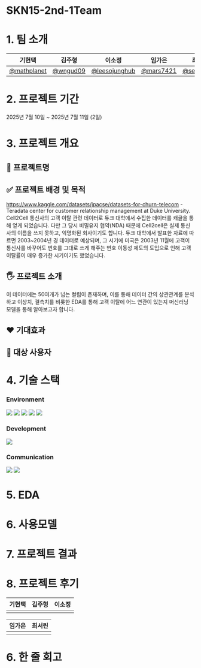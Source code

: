 # SKN15-2nd-1Team


# 1. 팀 소개

| 기현택     | 김주형     | 이소정     | 임가은     | 최서린     |
| ---------- | ---------- | ---------- | ---------- | ---------- |
|[@mathplanet](https://github.com/mathplanet)|[@wngud09](https://github.com/wngud09)|[@leesojunghub](https://github.com/leesojunghub)|[@mars7421](https://github.com/mars7421)|[@seorinchoi](https://github.com/seorinchoi)|



# 2. 프로젝트 기간
2025년 7월 10일 ~ 2025년 7월 11일 (2일)

# 3. 프로젝트 개요

## 📕 프로젝트명


## ✅ 프로젝트 배경 및 목적
https://www.kaggle.com/datasets/jpacse/datasets-for-churn-telecom - Teradata center for customer relationship management at Duke University.
Cell2Cell 통신사의 고객 이탈 관련 데이터로 듀크 대학에서 수집한 데이터를 캐글을 통해 얻게 되었습니다. 다만 그 당시 비밀유지 협약(NDA) 때문에 Cell2cell은 실제 통신사의 이름을 쓰지 못하고, 익명화된 회사이기도 합니다.
듀크 대학에서 발표한 자료에 따르면 2003~2004년 경 데이터로 예상되며, 그 시기에 미국은 2003년 11월에 고객이 통신사를 바꾸어도 번호를 그대로 쓰게 해주는 번호 이동성 제도의 도입으로 인해 고객 이탈률이 매우 증가한 시기이기도 했었습니다.

## 🖐️ 프로젝트 소개
이 데이터에는 50여개가 넘는 컬럼이 존재하며, 이를 통해 데이터 간의 상관관계를 분석하고 이상치, 결측치를 비롯한 EDA를 통해 고객 이탈에 어느 연관이 있는지 머신러닝 모델을 통해 알아보고자 합니다.

## ❤️ 기대효과

## 👤 대상 사용자



# 4. 기술 스택
### Environment
<img src="https://img.shields.io/badge/github-181717?style=for-the-badge&logo=github&logoColor=white">
<img src="https://img.shields.io/badge/python-3776AB?style=for-the-badge&logo=python&logoColor=white">
<img src="https://img.shields.io/badge/Visual Studio Code-61DAFB?style=for-the-badge&logo=VisualStudioCode&logoColor=white">
<img src="https://img.shields.io/badge/figma-FFCA28?style=for-the-badge&logo=figma&logoColor=white">
<img src="https://img.shields.io/badge/streamlit-7952B3?style=for-the-badge&logo=streamlit&logoColor=white">


### Development
<img src="https://img.shields.io/badge/kaggle-003545?style=for-the-badge&logo=kaggle&logoColor=white">


### Communication
<img src="https://img.shields.io/badge/Discord-02569B?style=for-the-badge&logo=Discord&logoColor=white">
<img src="https://img.shields.io/badge/Notion-F7DF1E?style=for-the-badge&logo=notion&logoColor=black">



# 5. EDA


# 6. 사용모델

# 7. 프로젝트 결과

# 8. 프로젝트 후기

| 기현택     | 김주형     | 이소정     |
| ---------- | ---------- | ---------- |
||||

| 임가은     | 최서린     |
| ---------- | ---------- |
|||



# 6. 한 줄 회고

